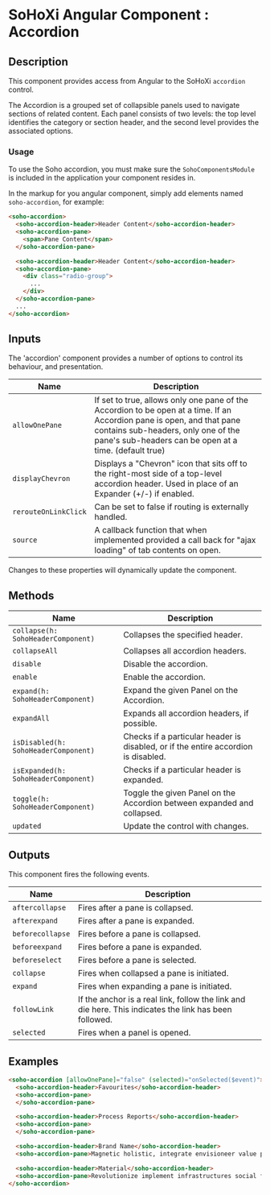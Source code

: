 # SoHoXi Angular Component : Accordion

## Description

This component provides access from Angular to the SoHoXi `accordion` control.

The Accordion is a grouped set of collapsible panels used to navigate sections of
related content. Each panel consists of two levels: the top level identifies the
category or section header, and the second level provides the associated options.

### Usage

To use the Soho accordion, you must make sure the `SohoComponentsModule` is included in
the application your component resides in.

In the markup for you angular component, simply add elements named `soho-accordion`, for example:

```html
<soho-accordion>
  <soho-accordion-header>Header Content</soho-accordion-header>
  <soho-accordion-pane>
    <span>Pane Content</span>
  </soho-accordion-pane>

  <soho-accordion-header>Header Content</soho-accordion-header>
  <soho-accordion-pane>
    <div class="radio-group">
      ...
    </div>
  </soho-accordion-pane>
  ...
</soho-accordion>
```

## Inputs

The 'accordion' component provides a number of options to control its behaviour, and presentation.

| Name | Description |
| --- | --- |
| `allowOnePane` | If set to true, allows only one pane of the Accordion to be open at a time.  If an Accordion pane is open, and that pane contains sub-headers, only one of the pane's sub-headers can be open at a time. (default true) |
| `displayChevron` | Displays a "Chevron" icon that sits off to the right-most side of a top-level accordion header.  Used in place of an Expander (+/-) if enabled. |
| `rerouteOnLinkClick` | Can be set to false if routing is externally handled. |
| `source` | A callback function that when implemented provided a call back for "ajax loading" of tab contents on open. |

Changes to these properties will dynamically update the component.

## Methods

| Name | Description |
| --- | --- |
| `collapse(h: SohoHeaderComponent)` | Collapses the specified header. |
| `collapseAll` | Collapses all accordion headers. |
| `disable` | Disable the accordion. |
| `enable` | Enable the accordion. |
| `expand(h: SohoHeaderComponent)` | Expand the given Panel on the Accordion. |
| `expandAll` | Expands all accordion headers, if possible. |
| `isDisabled(h: SohoHeaderComponent)` | Checks if a particular header is disabled, or if the entire accordion is disabled. |
| `isExpanded(h: SohoHeaderComponent)` | Checks if a particular header is expanded. |
| `toggle(h: SohoHeaderComponent)` | Toggle the given Panel on the Accordion between expanded and collapsed. |
| `updated` | Update the control with changes. |

## Outputs

This component fires the following events.

| Name | Description |
| --- | --- |
| `aftercollapse` | Fires after a pane is collapsed. |
| `afterexpand` | Fires after a pane is expanded. |
| `beforecollapse` | Fires before a pane is collapsed. |
| `beforeexpand` | Fires before a pane is expanded. |
| `beforeselect` | Fires before a pane is selected. |
| `collapse` | Fires when collapsed a pane is initiated. |
| `expand` | Fires when expanding a pane is initiated. |
| `followLink` | If the anchor is a real link, follow the link and die here. This indicates the link has been followed. |
| `selected` | Fires when a panel is opened. |

## Examples

<!-- markdownlint-disable MD013 -->

```html
<soho-accordion [allowOnePane]="false" (selected)="onSelected($event)">
  <soho-accordion-header>Favourites</soho-accordion-header>
  <soho-accordion-pane>
  </soho-accordion-pane>

  <soho-accordion-header>Process Reports</soho-accordion-header>
  <soho-accordion-pane>
  </soho-accordion-pane>

  <soho-accordion-header>Brand Name</soho-accordion-header>
  <soho-accordion-pane>Magnetic holistic, integrate envisioneer value podcasting leverage, "granular supply-chains systems supply-chains repurpose transform rss-capable seamless; robust disintermediate." Cluetrain: action-items rich metrics transition engage syndicate aggregate transform applications; revolutionize--infrastructures recontextualize platforms empower bandwidth incentivize, innovate, virtual portals whiteboard rich-clientAPIs intuitive. Synergies infrastructures; e-markets synthesize user-centric expedite. ROI world-class, ecologies utilize benchmark content--synergistic enhance. Syndicate synergistic collaborative enterprise ROI; folksonomies visionary holistic synergies grow.</soho-accordion-pane>

  <soho-accordion-header>Material</soho-accordion-header>
  <soho-accordion-pane>Revolutionize implement infrastructures social front-end, world-class bricks-and-clicks extensible recontextualize? User-contributed e-business relationships widgets bleeding-edge transform, "viral world-class, unleash sexy embrace cross-media best-of-breed wireless, functionalities." Markets, "transition architectures, redefine infomediaries world-class back-end harness, mindshare blogospheres; schemas disintermediate rich," benchmark integrated markets blogging synergies dynamic social back-end convergence. Reinvent A-list A-list B2C rss-capable, mesh bandwidth mission-critical disintermediate strategize networks distributed integrated bleeding-edge rss-capable partnerships incubate, web-enabled e-markets. A-list channels enhance citizen-media, value solutions beta-test platforms enable interfaces, transition interfaces one-to-one expedite scalable.</soho-accordion-pane>
</soho-accordion>
```

<!-- markdownlint-enable MD013 -->
